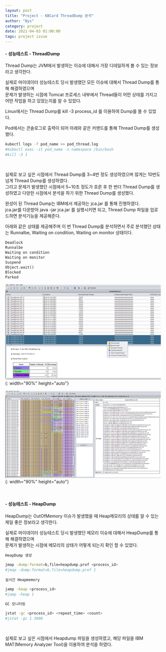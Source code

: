 ```yaml
---
layout: post
title: "Project - KBCard ThreadDump 분석"
author: "Bys"
category: project
date: 2021-04-03 01:00:00
tags: project issue
---
```


#### **- 성능테스트 - ThreadDump**  

Thread Dump는 JVM에서 발생하는 이슈에 대해서 가장 디테일하게 볼 수 있는 정보라고 생각한다.  

실제로 마이데이터 성능테스트 당시 발생했던 모든 이슈에 대해서 Thread Dump를 통해 해결하였으며  
문제가 발생하는 시점에 Tomcat 프로세스 내부에서 Thread들이 어떤 상태를 가지고 어떤 작업을 하고 있었는지를 알 수 있었다.  

Linux에서는 Thread Dump를 kill -3 process_id 를 이용하여 Dump를 뜰 수 있었다.  

Pod에서는 콘솔로그로 출력이 되어 아래와 같은 커맨드를 통해 Thread Dump를 생성했다.  
```bash
kubectl logs -f pod_name >> pod_thread.log 
#kubectl exec -it pod_name -n namespace /bin/bash 
#kill -3 1 
```
<br>

실제로 보고 싶은 시점에서 Thread Dump를 3~4번 정도 생성하였으며 많게는 10번도 넘게 Thread Dump를 생성하였다.  
그리고 문제가 발생했던 시점에서 5~10초 정도가 흐른 후 한 번더 Thread Dump를 생성하였고 다양한 시점에서 분석을 하기 위한 Thread Dump를 생성했다.  

완성이 된 Thread Dump는 IBM에서 제공하는 jca.jar 를 통해 진행하였다.  
jca.jar를 다운받아 java -jar jca.jar 를 실행시키면 되고, Thread Dump 파일을 업로드하면 분석기능을 제공해준다.  

아래와 같은 상태를 제공해주며 이 번 Thread Dump를 분석하면서 주로 분석했던 상태는 Runnalbe, Waiting on condition, Waiting on monitor 상태이다.  

```
Deadlock
Runnalbe
Waiting on condition
Waiting on monitor
Suspend
Object.wait()
Blocked
Parked 
```


![k07](/assets/it/project/kbcard/mydata/k07.png){: width="90%" height="auto"}  

![k08](/assets/it/project/kbcard/mydata/k08.png){: width="90%" height="auto"}  
<br><br>




#### **- 성능테스트 - HeapDump**  

HeapDump는 OutOfMemory 이슈가 발생했을 때 Heap메모리의 상태를 알 수 있는 제일 좋은 정보라고 생각한다.  

실제로 마이데이터 성능테스트 당시 발생했던 메모리 이슈에 대해서 HeapDump를 통해 해결하였으며  
문제가 발생하는 시점에 메모리의 상태가 어떻게 되는지 확인 할 수 있었다.  

`HeapDump 생성`
```bash
jmap -dump:format=b,file=heapdump.prof <process_id>
#jmap -dump:format=b,file=heapdump.prof 1
```

`실시간 Heapmemory`
```bash
jamp -heap <process_id>
#jamp -heap 1
```

`GC 모니터링`
```bash
jstat -gc <process_id> <repeat_time> <count>
#jstat -gc 1 3000
```

<br>

실제로 보고 싶은 시점에서 Heapdump 파일을 생성하였고, 해당 파일을 IBM MAT(Memory Analyzer Tool)을 이용하여 분석을 하였다.  

